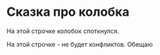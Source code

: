 # Сказка про колобка





На этой строчке колобок споткнулся.







На этой строчке - не будет конфликтов. Обещаю